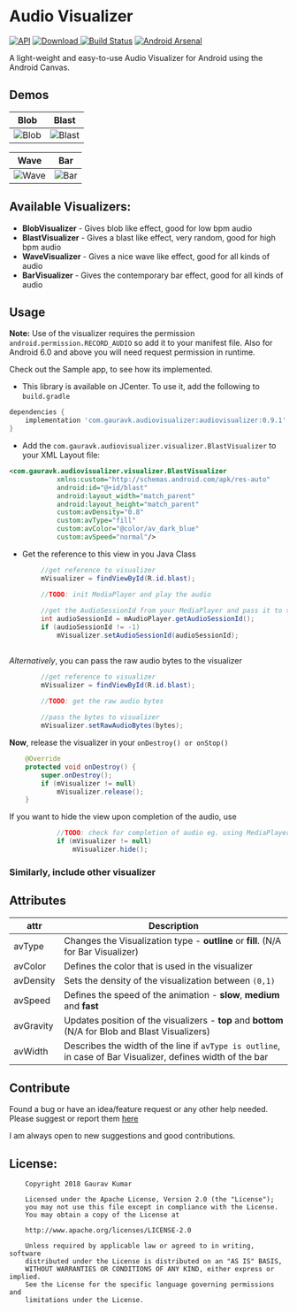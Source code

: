 # Audio Visualizer
[![API](https://img.shields.io/badge/API-14%2B-brightgreen.svg?style=flat)](https://android-arsenal.com/api?level=14)  [![Download](https://api.bintray.com/packages/gauravk95/maven-repo/audiovisualizer/images/download.svg) ](https://bintray.com/gauravk95/maven-repo/audiovisualizer/_latestVersion) [![Build Status](https://travis-ci.org/gauravk95/audio-visualizer-android.svg?branch=master)](https://travis-ci.org/gauravk95/audio-visualizer-android) [![Android Arsenal]( https://img.shields.io/badge/Android%20Arsenal-Gaurav%20Kumar-green.svg?style=flat )]( https://android-arsenal.com/details/1/7204 )

A light-weight and easy-to-use Audio Visualizer for Android using the Android Canvas. 

## Demos
| Blob          | Blast           |
| ------------- |:-------------:| 
| ![Blob](https://raw.githubusercontent.com/gauravk95/audio-visualizer-android/master/samplegif/blob_sample.gif) |![Blast](https://raw.githubusercontent.com/gauravk95/audio-visualizer-android/master/samplegif/blast_sample.gif)|

| Wave          | Bar           |
| ------------- |:-------------:| 
| ![Wave](https://raw.githubusercontent.com/gauravk95/audio-visualizer-android/master/samplegif/wave_sample.gif) |![Bar](https://raw.githubusercontent.com/gauravk95/audio-visualizer-android/master/samplegif/bar_sample.gif)|

## Available Visualizers:
* **BlobVisualizer** - Gives blob like effect, good for low bpm audio
* **BlastVisualizer** - Gives a blast like effect, very random, good for high bpm audio
* **WaveVisualizer** - Gives a nice wave like effect, good for all kinds of audio
* **BarVisualizer** - Gives the contemporary bar effect, good for all kinds of audio

## Usage

**Note:** Use of the visualizer requires the permission `android.permission.RECORD_AUDIO` so add it to your manifest file. Also for Android 6.0 and above you will need request permission in runtime.

Check out the Sample app, to see how its implemented.

* This library is available on JCenter. To use it, add the following to `build.gradle`
```gradle
dependencies {
    implementation 'com.gauravk.audiovisualizer:audiovisualizer:0.9.1'
}
```
* Add the `com.gauravk.audiovisualizer.visualizer.BlastVisualizer` to your XML Layout file:
```xml
<com.gauravk.audiovisualizer.visualizer.BlastVisualizer
            xmlns:custom="http://schemas.android.com/apk/res-auto"
            android:id="@+id/blast"
            android:layout_width="match_parent"
            android:layout_height="match_parent"
            custom:avDensity="0.8"
            custom:avType="fill"
            custom:avColor="@color/av_dark_blue"
            custom:avSpeed="normal"/>
```
* Get the reference to this view in you Java Class
```java
        //get reference to visualizer
        mVisualizer = findViewById(R.id.blast);

        //TODO: init MediaPlayer and play the audio
        
        //get the AudioSessionId from your MediaPlayer and pass it to the visualizer
        int audioSessionId = mAudioPlayer.getAudioSessionId();
        if (audioSessionId != -1)
            mVisualizer.setAudioSessionId(audioSessionId);
        
```
*Alternatively*, you can pass the raw audio bytes to the visualizer
```java
        //get reference to visualizer
        mVisualizer = findViewById(R.id.blast);

        //TODO: get the raw audio bytes
        
        //pass the bytes to visualizer
        mVisualizer.setRawAudioBytes(bytes);
```
**Now**, release the visualizer in your `onDestroy() or onStop()`
```java
    @Override
    protected void onDestroy() {
        super.onDestroy();
        if (mVisualizer != null)
            mVisualizer.release();
    }
```
If you want to hide the view upon completion of the audio, use
```java
            //TODO: check for completion of audio eg. using MediaPlayer.OnCompletionListener()
            if (mVisualizer != null)
                mVisualizer.hide();
```

### Similarly, include other visualizer

## Attributes
| **attr**      | **Description**  |
| ------------- | ------------- | 
| avType     | Changes the Visualization type - **outline** or **fill**. (N/A for Bar Visualizer) | 
| avColor     | Defines the color that is used in the visualizer | 
| avDensity     | Sets the density of the visualization between `(0,1)` | 
| avSpeed     | Defines the speed of the animation - **slow**, **medium** and **fast** | 
| avGravity     | Updates position of the visualizers - **top** and **bottom** (N/A for Blob and Blast Visualizers) | 
| avWidth     | Describes the width of the line if `avType is outline`, in case of Bar Visualizer, defines width of the bar  | 

## Contribute

Found a bug or have an idea/feature request or any other help needed. Please suggest or report them [here](https://github.com/gauravk95/audio-visualizer-android/issues)

I am always open to new suggestions and good contributions.

## License:
```
    Copyright 2018 Gaurav Kumar

    Licensed under the Apache License, Version 2.0 (the "License");
    you may not use this file except in compliance with the License.
    You may obtain a copy of the License at

    http://www.apache.org/licenses/LICENSE-2.0

    Unless required by applicable law or agreed to in writing, software
    distributed under the License is distributed on an "AS IS" BASIS,
    WITHOUT WARRANTIES OR CONDITIONS OF ANY KIND, either express or implied.
    See the License for the specific language governing permissions and
    limitations under the License.
```
